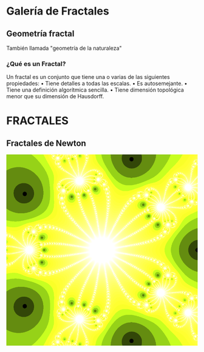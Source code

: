 # Galería de Fractales

## Geometría fractal

También llamada "geometría de la naturaleza" 

### ¿Qué es un Fractal?

Un fractal es un conjunto que tiene una o
varias de las siguientes propiedades:
• Tiene detalles a todas las escalas.
• Es autosemejante.
• Tiene una definición algorítmica sencilla.
• Tiene dimensión topológica menor que su dimensión de Hausdorff.

# FRACTALES 

## Fractales de Newton 

![Flor de 5 pétalos](https://github.com/NicolleMurcia/Fractals-Galery-/blob/master/1%20fractal%20de%20newton.png)

